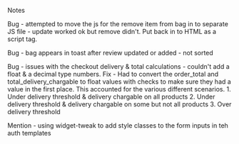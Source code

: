 Notes

Bug - attempted to move the js for the remove item from bag in to separate JS file - update worked ok but remove didn't. Put back in to HTML as a script tag.

Bug - bag appears in toast after review updated or added - not sorted

Bug - issues with the checkout delivery & total calculations - couldn't add a float & a decimal type numbers. 
Fix - Had to convert the order_total and total_delivery_chargable to float values with checks to make sure they had a value in the first place. This accounted for the various different scenarios.
    1. Under delivery threshold & delivery chargable on all products
    2. Under delivery threshold & delivery chargable on some but not all products
    3. Over delivery threshold

Mention - using widget-tweak to add style classes to the form inputs in teh auth templates
